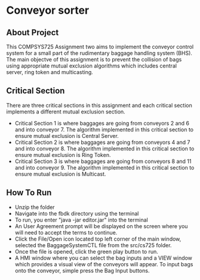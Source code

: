 # Conveyor sorter
## About Project
This COMPSYS725 Assignment two aims to implement the conveyor control system for a small part of the rudimentary baggage handling system (BHS). The main objectve of this assignment is to prevent the collision of bags using appropriate mutual exclusion algorithms which includes central server, ring token and multicasting.

## Critical Section
There are three critical sections in this assignment and each critical section implements a different mutual exclusion section. 
-  Critical Section 1 is where baggages are going from conveyors 2 and 6 and into conveyor 7. The algorithm implemented in this critical section to ensure mutual exclusion is Central Server. 
-  Critical Section 2 is where baggages are going from conveyors 4 and 7 and into conveyor 8. The algorithm implemented in this critical section to ensure mutual exclusion is Ring Token. 
-  Critical Section 3 is where baggages are going from conveyors 8 and 11 and into conveyor 9. The algorithm implemented in this critical section to ensure mutual exclusion is Multicast. 

## How To Run
- Unzip the folder
- Navigate into the fbdk directory using the terminal
- To run, you enter "java -jar editor.jar" into the terminal
- An User Agreement prompt will be displayed on the screen where you will need to accept the terms to continue.
- Click the File/Open icon located top left corner of the main window, selected the BaggageSystemCTL file from the src/cs725 folder.
- Once the file is opened, click the green play button to run. 
- A HMI window where you can select the bag inputs and a VIEW window which provides a visual view of the conveyors will appear. To input bags onto the conveyor, simple press the Bag Input buttons. 
